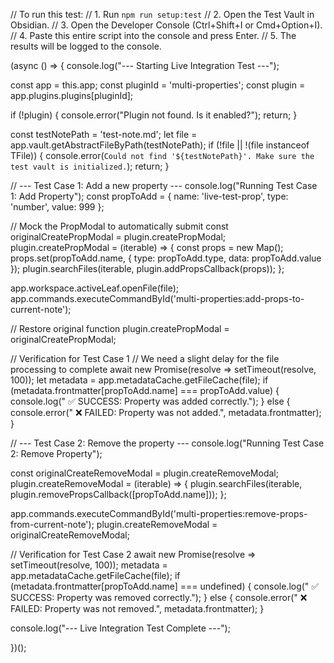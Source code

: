 // To run this test:
// 1. Run `npm run setup:test`
// 2. Open the Test Vault in Obsidian.
// 3. Open the Developer Console (Ctrl+Shift+I or Cmd+Option+I).
// 4. Paste this entire script into the console and press Enter.
// 5. The results will be logged to the console.

(async () => {
  console.log("--- Starting Live Integration Test ---");

  const app = this.app;
  const pluginId = 'multi-properties';
  const plugin = app.plugins.plugins[pluginId];

  if (!plugin) {
    console.error("Plugin not found. Is it enabled?");
    return;
  }

  const testNotePath = 'test-note.md';
  let file = app.vault.getAbstractFileByPath(testNotePath);
  if (!file || !(file instanceof TFile)) {
      console.error(`Could not find '${testNotePath}'. Make sure the test vault is initialized.`);
      return;
  }

  // --- Test Case 1: Add a new property ---
  console.log("Running Test Case 1: Add Property");
  const propToAdd = { name: 'live-test-prop', type: 'number', value: 999 };
  
  // Mock the PropModal to automatically submit
  const originalCreatePropModal = plugin.createPropModal;
  plugin.createPropModal = (iterable) => {
      const props = new Map();
      props.set(propToAdd.name, { type: propToAdd.type, data: propToAdd.value });
      plugin.searchFiles(iterable, plugin.addPropsCallback(props));
  };

  app.workspace.activeLeaf.openFile(file);
  app.commands.executeCommandById('multi-properties:add-props-to-current-note');
  
  // Restore original function
  plugin.createPropModal = originalCreatePropModal;

  // Verification for Test Case 1
  // We need a slight delay for the file processing to complete
  await new Promise(resolve => setTimeout(resolve, 100)); 
  let metadata = app.metadataCache.getFileCache(file);
  if (metadata.frontmatter[propToAdd.name] === propToAdd.value) {
    console.log("  ✅ SUCCESS: Property was added correctly.");
  } else {
    console.error("  ❌ FAILED: Property was not added.", metadata.frontmatter);
  }

  // --- Test Case 2: Remove the property ---
  console.log("Running Test Case 2: Remove Property");

  const originalCreateRemoveModal = plugin.createRemoveModal;
  plugin.createRemoveModal = (iterable) => {
      plugin.searchFiles(iterable, plugin.removePropsCallback([propToAdd.name]));
  };

  app.commands.executeCommandById('multi-properties:remove-props-from-current-note');
  plugin.createRemoveModal = originalCreateRemoveModal;

  // Verification for Test Case 2
  await new Promise(resolve => setTimeout(resolve, 100));
  metadata = app.metadataCache.getFileCache(file);
  if (metadata.frontmatter[propToAdd.name] === undefined) {
    console.log("  ✅ SUCCESS: Property was removed correctly.");
  } else {
    console.error("  ❌ FAILED: Property was not removed.", metadata.frontmatter);
  }

  console.log("--- Live Integration Test Complete ---");

})();
